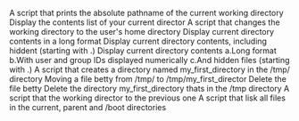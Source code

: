 A script that prints the absolute pathname of the current working directory
Display the contents list of your current director
A script that changes the working directory to the user's home directory
Display current directory contents in a long format
Display current directory contents, including hiddent (starting with .)
Display current directory contents
	a.Long format
	b.With user and group IDs displayed numerically
	c.And hidden files (starting with .)
A script that creates a directory named my_first_directory in the /tmp/ directory
Moving a file betty from /tmp/ to /tmp/my_first_director
Delete the file betty
Delete the directory my_first_directory thats in the /tmp directory
A script that the working director to the previous one
A script that lisk all files in the current, parent and /boot directories
